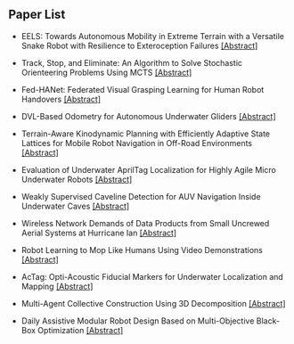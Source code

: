 ## Paper List

- EELS: Towards Autonomous Mobility in Extreme Terrain with a Versatile Snake Robot with Resilience to Exteroception Failures
[[Abstract]](https://events.infovaya.com/presentation?id=111218)

- Track, Stop, and Eliminate: An Algorithm to Solve Stochastic Orienteering Problems Using MCTS
[[Abstract]](https://events.infovaya.com/presentation?id=111221)

- Fed-HANet: Federated Visual Grasping Learning for Human Robot Handovers
[[Abstract]](https://events.infovaya.com/presentation?id=111224)

- DVL-Based Odometry for Autonomous Underwater Gliders
[[Abstract]](https://events.infovaya.com/presentation?id=111227)

- Terrain-Aware Kinodynamic Planning with Efficiently Adaptive State Lattices for Mobile Robot Navigation in Off-Road Environments
[[Abstract]](https://events.infovaya.com/presentation?id=111230)

- Evaluation of Underwater AprilTag Localization for Highly Agile Micro Underwater Robots
[[Abstract]](https://events.infovaya.com/presentation?id=111233)

- Weakly Supervised Caveline Detection for AUV Navigation Inside Underwater Caves
[[Abstract]](https://events.infovaya.com/presentation?id=111236)

- Wireless Network Demands of Data Products from Small Uncrewed Aerial Systems at Hurricane Ian
[[Abstract]](https://events.infovaya.com/presentation?id=111239)

- Robot Learning to Mop Like Humans Using Video Demonstrations
[[Abstract]](https://events.infovaya.com/presentation?id=111242)

- AcTag: Opti-Acoustic Fiducial Markers for Underwater Localization and Mapping
[[Abstract]](https://events.infovaya.com/presentation?id=111245)

- Multi-Agent Collective Construction Using 3D Decomposition
[[Abstract]](https://events.infovaya.com/presentation?id=111248)

- Daily Assistive Modular Robot Design Based on Multi-Objective Black-Box Optimization
[[Abstract]](https://events.infovaya.com/presentation?id=111251)

